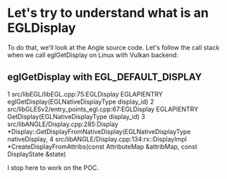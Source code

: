 # Let's try to understand what is an EGLDisplay

To do that, we'll look at the Angle source code.
Let's follow the call stack when we call eglGetDisplay on Linux with Vulkan backend:

## eglGetDisplay with EGL_DEFAULT_DISPLAY

1 src/libEGL/libEGL.cpp:75:EGLDisplay EGLAPIENTRY eglGetDisplay(EGLNativeDisplayType display_id)
2 src/libGLESv2/entry_points_egl.cpp:67:EGLDisplay EGLAPIENTRY GetDisplay(EGLNativeDisplayType display_id)
3 src/libANGLE/Display.cpp:285:Display *Display::GetDisplayFromNativeDisplay(EGLNativeDisplayType nativeDisplay,
4 src/libANGLE/Display.cpp:134:rx::DisplayImpl *CreateDisplayFromAttribs(const AttributeMap &attribMap, const DisplayState &state)

I stop here to work on the POC.
